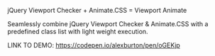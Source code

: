 jQuery Viewport Checker + Animate.CSS = Viewport Animate

Seamlessly combine jQuery Viewport Checker & Animate.CSS with a predefined class list with light weight execution.

LINK TO DEMO: https://codepen.io/alexburton/pen/oGEKjp
